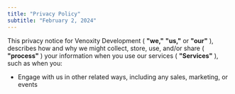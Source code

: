 ```yaml
---
title: "Privacy Policy"
subtitle: "February 2, 2024"
---
```


This privacy notice for Venoxity Development ( **"we,"** **"us,"** or **"our"** ), describes how and why we might collect, store, use, and/or share ( **"process"** ) your information when you use our services ( **"Services"** ), such as when you:
* Engage with us in other related ways, including any sales, marketing, or events
